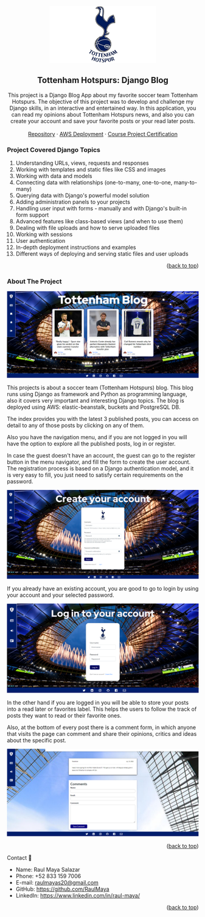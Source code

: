 <!-- PROJECT LOGO -->
<br />
<div align="center">
  <a href="https://github.com/RaulMaya/Spurs-Blog">
    <img src="static/LoginLogo.png" alt="Logo" width="280" height="150">
  </a>

  <h2 align="center">Tottenham Hotspurs: Django Blog</h2>

<p align="center">
This project is a Django Blog App about my favorite soccer team Tottenham Hotspurs. The objective of this project was to develop and challenge my Django skills, in an interactive and entertained way. In this application, you can read my opinions about Tottenham Hotspurs news, and also you can create your account and save your favorite posts or your read later posts.
    <br/>
    <br/>
    <a href="https://github.com/RaulMaya/Spurs-Blog">Repository</a>
    ·
    <a href="http://tottenhamblog-env-1.eba-4xb2gdij.us-east-1.elasticbeanstalk.com/ ">AWS Deployment</a>
    ·
    <a href="https://udemy-certificate.s3.amazonaws.com/pdf/UC-65737e98-ce95-4c12-bcb0-e86c5d1623fd.pdf">Course Project Certification</a>
  </p>
</div>

<!-- ABOUT THE PROJECT -->
### Project Covered Django Topics

1. Understanding URLs, views, requests and responses
2. Working with templates and static files like CSS and images
3. Working with data and models
4. Connecting data with relationships (one-to-many, one-to-one, many-to-many)
5. Querying data with Django's powerful model solution
6. Adding administration panels to your projects
7. Handling user input with forms - manually and with Django's built-in form support
8. Advanced features like class-based views (and when to use them)
9. Dealing with file uploads and how to serve uploaded files
10. Working with sessions
11. User authentication
12. In-depth deployment instructions and examples
13. Different ways of deploying and serving static files and user uploads


<p align="right">(<a href="#top">back to top</a>)</p>

### About The Project

![index.jpg](static/index.png)

This projects is about a soccer team (Tottenham Hotspurs) blog. This blog runs using Django as framework and Python as programming language, also it covers very important and interesting Django topics. The blog is deployed using AWS: elastic-beanstalk, buckets and PostgreSQL DB.

The index provides you with the latest 3 published posts, you can access on detail to any of those posts by clicking on any of them.

Also you have the navigation menu, and if you are not logged in you will have the option to explore all the published posts, log in or register.

In case the guest doesn't have an account, the guest can go to the register button in the menu navigator, and fill the form to create the user account. The registration process is based on a Django authentication model, and it is very easy to fill, you just need to satisfy certain requirements on the password.

![register.jpg](static/register.png)

If you already have an existing account, you are good to go to login by using your account and your selected password.

![login.jpg](static/login.png)

In the other hand if you are logged in you will be able to store your posts into a read later or favorites label. This helps the users to follow the track of posts they want to read or their favorite ones.

Also, at the bottom of every post there is a comment form, in which anyone that visits the page can comment and share their opinions, critics and ideas about the specific post.

![comments.jpg](static/comments.png)


<p align="right">(<a href="#top">back to top</a>)</p


### Contact :iphone:

* Name: Raul Maya Salazar
* Phone: +52 833 159 7006
* E-mail: raulmayas20@gmail.com
* GitHub: https://github.com/RaulMaya
* LinkedIn: https://www.linkedin.com/in/raul-maya/

<p align="right">(<a href="#top">back to top</a>)</p>
